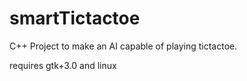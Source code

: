 # smartTictactoe

C++ Project to make an AI capable of playing tictactoe.

requires gtk+3.0 and linux
